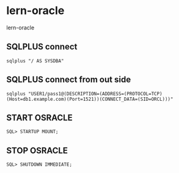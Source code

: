 # lern-oracle
lern-oracle

## SQLPLUS connect
````
sqlplus "/ AS SYSDBA"
````

## SQLPLUS connect from out side
````
sqlplus "USER1/pass1@(DESCRIPTION=(ADDRESS=(PROTOCOL=TCP)(Host=db1.example.com)(Port=1521))(CONNECT_DATA=(SID=ORCL)))"
````

## START OSRACLE
````
SQL> STARTUP MOUNT;
````

## STOP OSRACLE
````
SQL> SHUTDOWN IMMEDIATE;
````
